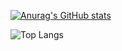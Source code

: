 

[![Anurag's GitHub stats](https://github-readme-stats.vercel.app/api?username=pss0204)](https://github.com/anuraghazra/github-readme-stats)


![Top Langs](https://github-readme-stats.vercel.app/api/top-langs/?username=pss0204&layout=compact)

